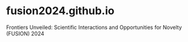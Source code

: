# fusion2024.github.io
Frontiers Unveiled: Scientific Interactions and Opportunities for Novelty (FUSION) 2024 
